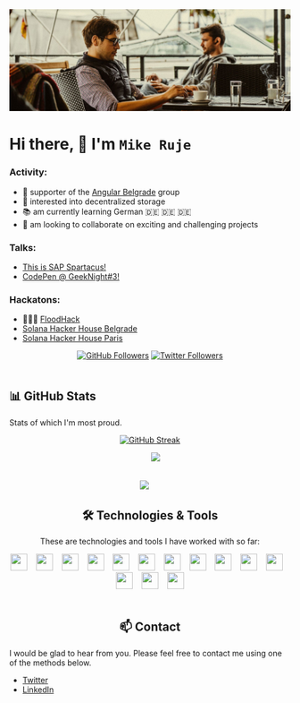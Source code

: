 <img src="./src/mvp-workshop.jpeg" />

# Hi there, 👋 I'm `Mike Ruje`

### Activity:
- 📣 supporter of the [Angular Belgrade](https://twitter.com/angularbelgrade) group
- 🫙 interested into decentralized storage 
- 📚 am currently learning German 🇩🇪 🇩🇪 🇩🇪
- 👯 am looking to collaborate on exciting and challenging projects

### Talks:

- [This is SAP Spartacus!](https://www.youtube.com/watch?v=0RWV5H8qKoc&t=71s)
- [CodePen @ GeekNight#3!](https://youtu.be/CNoo5XM6lhg?t=4231)

### Hackatons:

- 🥇🥇🥇 [FloodHack](https://www.rts.rs/page/magazine/ci/story/1880/%D0%A2%D0%B5%D1%85%D0%BD%D0%BE%D0%BB%D0%BE%D0%B3%D0%B8%D1%98a/1625000/%D0%9F%D1%80%D0%BE%D0%B3%D1%80%D0%B0%D0%BC%D0%B5%D1%80%D0%B8+%D1%83+%D0%B1%D0%BE%D1%80%D0%B1%D0%B8+%D0%BF%D1%80%D0%BE%D1%82%D0%B8%D0%B2+%D0%BF%D0%BE%D0%BF%D0%BB%D0%B0%D0%B2%D0%B0.html)
- [Solana Hacker House Belgrade](https://www.youtube.com/watch?v=U5v1jLaoThQ&t=942s)
- [Solana Hacker House Paris](https://youtu.be/-t-QstA2Nng?t=6128)


<p align="center" style="margin-bottom: 50px;">
  <a href="https://github.com/itmilos"><img alt="GitHub Followers" src="https://img.shields.io/github/followers/itmilos?logo=GitHub&style=for-the-badge"/></a>
  <a href="https://twitter.com/itmilos"><img alt="Twitter Followers" src="https://img.shields.io/twitter/follow/itmilos?color=blue&label=FOLLOWERS&logo=Twitter&logoColor=white&style=for-the-badge"/></a>
</p>

## :bar_chart: GitHub Stats

Stats of which I'm most proud.

<div align="center">

  [![GitHub Streak](https://github-readme-streak-stats.herokuapp.com?user=itmilos&theme=merko&date_format=j%20M%5B%20Y%5D)](https://git.io/streak-stats)

  <img height="175px" src="https://github-readme-stats.vercel.app/api?username=itmilos&show_icons=true&theme=tokyonight&include_all_commits=true&count_private=true&border_radius=0&hide_border=true"/>

  <img style="margin-bottom: 50px;" height="175px" src="https://github-readme-stats.vercel.app/api/top-langs/?username=itmilos&layout=compact&langs_count=9&border_radius=0&hide_border=true&theme=tokyonight&card_width=319"/>

<div>

## :hammer_and_wrench: Technologies & Tools

These are technologies and tools I have worked with so far:

<div align='center' style="margin-bottom: 50px;">
  <img width="30" height="30" src="https://cdn.jsdelivr.net/gh/devicons/devicon/icons/html5/html5-plain.svg" />
  &nbsp;&nbsp;
  <img width="30" height="30"  src="https://cdn.jsdelivr.net/gh/devicons/devicon/icons/css3/css3-plain.svg" />
  &nbsp;&nbsp;  
  <img width="30" height="30"  src='https://cdn.jsdelivr.net/gh/devicons/devicon/icons/sass/sass-original.svg'>  
  &nbsp;&nbsp;  
  <img width="30" height="30"  src="https://cdn.jsdelivr.net/gh/devicons/devicon/icons/bootstrap/bootstrap-original.svg" />        
  &nbsp;&nbsp;  
  <img width="30" height="30"  src='https://cdn.jsdelivr.net/gh/devicons/devicon/icons/javascript/javascript-original.svg'>
  &nbsp;&nbsp;  
  <img width="30" height="30"  src='https://cdn.jsdelivr.net/gh/devicons/devicon/icons/typescript/typescript-original.svg'>
  &nbsp;&nbsp;  
  <img width="30" height="30"  src="https://cdn.jsdelivr.net/gh/devicons/devicon/icons/react/react-original.svg" />
  &nbsp;&nbsp;
  <img width="30" height="30"  src="https://cdn.jsdelivr.net/gh/devicons/devicon/icons/angularjs/angularjs-plain.svg" />
  &nbsp;&nbsp;
  <img width="30" height="30"  src="https://cdn.jsdelivr.net/gh/devicons/devicon/icons/rust/rust-plain.svg" />
  &nbsp;&nbsp;
  <img width="30" height="30"  src="https://cdn.jsdelivr.net/gh/devicons/devicon/icons/ruby/ruby-plain.svg" />
  &nbsp;&nbsp;
  <img width="30" height="30"  src="https://cdn.jsdelivr.net/gh/devicons/devicon/icons/git/git-plain.svg" />
  &nbsp;&nbsp;  
  <img width="30" height="30"  src="https://cdn.jsdelivr.net/gh/devicons/devicon/icons/npm/npm-original-wordmark.svg" />
  &nbsp;&nbsp;  
  <img width="30" height="30"  src="https://cdn.jsdelivr.net/gh/devicons/devicon/icons/figma/figma-original.svg" /> 
  &nbsp;&nbsp;  
  <img width="30" height="30"  src="https://cdn.jsdelivr.net/gh/devicons/devicon/icons/vscode/vscode-original.svg" />  
</div>


## :mailbox: Contact
<div align='left'>

  I would be glad to hear from you. Please feel free to contact me using one of the methods below.
    
  - [Twitter](https://twitter.com/itmilos)
  - [LinkedIn](https://www.linkedin.com/in/itmilos/)

<div>
